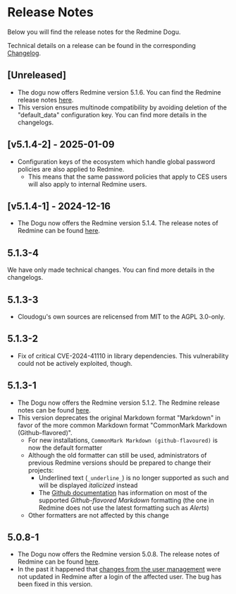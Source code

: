 # Release Notes

Below you will find the release notes for the Redmine Dogu. 

Technical details on a release can be found in the corresponding [Changelog](https://docs.cloudogu.com/en/docs/dogus/redmine/CHANGELOG/).

## [Unreleased]
* The dogu now offers Redmine version 5.1.6. You can find the Redmine release notes [here](https://www.redmine.org/projects/redmine/wiki/Changelog_5_1#516-2025-01-29).
* This version ensures multinode compatibility by avoiding deletion of the "default_data" configuration key. You can find more details in the changelogs.

## [v5.1.4-2] - 2025-01-09
* Configuration keys of the ecosystem which handle global password policies are also applied to Redmine.
  * This means that the same password policies that apply to CES users will also apply to internal Redmine users.

## [v5.1.4-1] - 2024-12-16
* The Dogu now offers the Redmine version 5.1.4. The release notes of Redmine can be found [here](https://www.redmine.org/projects/redmine/wiki/Changelog_5_1#514-2024-11-03).

## 5.1.3-4
We have only made technical changes. You can find more details in the changelogs.

## 5.1.3-3
* Cloudogu's own sources are relicensed from MIT to the AGPL 3.0-only.

## 5.1.3-2
* Fix of critical CVE-2024-41110 in library dependencies. This vulnerability could not be actively exploited, though.

## 5.1.3-1

* The Dogu now offers the Redmine version 5.1.2. The Redmine release notes can be found [here](https://www.redmine.org/projects/redmine/wiki/Changelog_5_1#512-2024-06-XXXXXXXXXXXXXXXXXXXXXXXXXXXXXXXXXXXXXXX_REPLACE_ME).
* This version deprecates the original Markdown format "Markdown" in favor of the more common Markdown format "CommonMark Markdown (Github-flavored)".
   - For new installations, `CommonMark Markdown (github-flavoured)` is now the default formatter
   - Although the old formatter can still be used, administrators of previous Redmine versions should be prepared to change their projects:
      - Underlined text (`_underline_`) is no longer supported as such and will be displayed _italicized_ instead
      - The [Github documentation](https://docs.github.com/de/get-started/writing-on-github/getting-started-with-writing-and-formatting-on-github/basic-writing-and-formatting-syntax) has information on most of the supported _Github-flavored Markdown_ formatting (the one in Redmine does not use the latest formatting such as _Alerts_)
   - Other formatters are not affected by this change

## 5.0.8-1

* The Dogu now offers the Redmine version 5.0.8. The release notes of Redmine can be found [here](https://www.redmine.org/projects/redmine/wiki/Changelog_5_0#508-2024-03-04).
* In the past it happened that [changes from the user management](https://docs.cloudogu.com/en/usermanual/usermgt/documentation/#synchronization-of-accounts-and-groups) were not updated in Redmine after a login of the affected user. The bug has been fixed in this version.